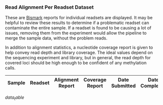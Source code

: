### Read Alignment Per Readset Dataset
These are [Bismark]([@bismark]) reports for individual readsets are displayed. It may be helpful to review these results to determine if a problematic readset can contaminate the entire sample. If a readset is found to be causing a lot of issues, removing them from the experiment would allow the pipeline to merge the sample data, without the problem reads.
 
 In addition to alignment statistics, a nucleotide coverage report is given to help convey read depth and library coverage. The ideal values depend on the sequencing experiment and library, but in general, the read depth for covered loci should be high enough to be confident of any methylation calls.

| Sample | Readset | Alignment Report | Coverage Report | Date Submitted | Date Completed |
|--------|---------|------------------|-----------------|----------------|----------------|
$data_table$
